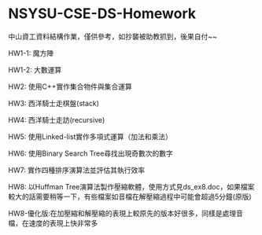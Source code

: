 # NSYSU-CSE-DS-Homework
中山資工資料結構作業，僅供參考，如抄襲被助教抓到，後果自付~~

HW1-1: 魔方陣

HW1-2: 大數運算

HW2: 使用C++實作集合物件與集合運算

HW3: 西洋騎士走棋盤(stack)

HW4: 西洋騎士走訪(recursive)

HW5: 使用Linked-list實作多項式運算（加法和乘法）

HW6: 使用Binary Search Tree尋找出現奇數次的數字

HW7: 實作四種排序演算法並評估其執行效率

HW8: 以Huffman Tree演算法製作壓縮軟體，使用方式見ds_ex8.doc，如果檔案較大的話需要稍等一下，有些檔案如音檔在解壓縮過程中可能會超過5分鐘(原版)

HW8-優化版:在加壓縮和解壓縮的表現上較原先的版本好很多，同樣是處理音檔，在速度的表現上快非常多
